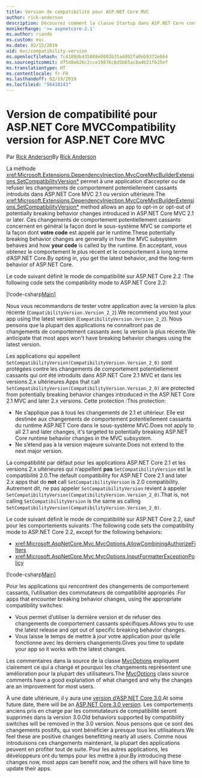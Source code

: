 ```yaml
---
title: Version de compatibilité pour ASP.NET Core MVC
author: rick-anderson
description: Découvrez comment la classe Startup dans ASP.NET Core configure des services et le pipeline de requête de l’application.
monikerRange: '>= aspnetcore-2.1'
ms.author: riande
ms.custom: mvc
ms.date: 02/15/2019
uid: mvc/compatibility-version
ms.openlocfilehash: 7c4189db435088e0803b35add82fa0eb9372e664
ms.sourcegitcommit: d75d8eb26c2cce19876c8d5b65ac8a4b21f625ef
ms.translationtype: HT
ms.contentlocale: fr-FR
ms.lasthandoff: 02/19/2019
ms.locfileid: "56410143"
---
```

# <a name="compatibility-version-for-aspnet-core-mvc"></a><span data-ttu-id="86617-103">Version de compatibilité pour ASP.NET Core MVC</span><span class="sxs-lookup"><span data-stu-id="86617-103">Compatibility version for ASP.NET Core MVC</span></span>

<span data-ttu-id="86617-104">Par [Rick Anderson](https://twitter.com/RickAndMSFT)</span><span class="sxs-lookup"><span data-stu-id="86617-104">By [Rick Anderson](https://twitter.com/RickAndMSFT)</span></span>

<span data-ttu-id="86617-105">La méthode <xref:Microsoft.Extensions.DependencyInjection.MvcCoreMvcBuilderExtensions.SetCompatibilityVersion*> permet à une application d’accepter ou de refuser les changements de comportement potentiellement cassants introduits dans ASP.NET Core MVC 2.1 ou version ultérieure.</span><span class="sxs-lookup"><span data-stu-id="86617-105">The <xref:Microsoft.Extensions.DependencyInjection.MvcCoreMvcBuilderExtensions.SetCompatibilityVersion*> method allows an app to opt-in or opt-out of potentially breaking behavior changes introduced in ASP.NET Core MVC 2.1 or later.</span></span> <span data-ttu-id="86617-106">Ces changements de comportement potentiellement cassants concernent en général la façon dont le sous-système MVC se comporte et la façon dont **votre code** est appelé par le runtime.</span><span class="sxs-lookup"><span data-stu-id="86617-106">These potentially breaking behavior changes are generally in how the MVC subsystem behaves and how **your code** is called by the runtime.</span></span> <span data-ttu-id="86617-107">En acceptant, vous obtenez le comportement le plus récent et le comportement à long terme d’ASP.NET Core.</span><span class="sxs-lookup"><span data-stu-id="86617-107">By opting in, you get the latest behavior, and the long-term behavior of ASP.NET Core.</span></span>

<span data-ttu-id="86617-108">Le code suivant définit le mode de compatibilité sur ASP.NET Core 2.2 :</span><span class="sxs-lookup"><span data-stu-id="86617-108">The following code sets the compatibility mode to ASP.NET Core 2.2:</span></span>

[!code-csharp[Main](compatibility-version/samples/2.x/CompatibilityVersionSample/Startup.cs?name=snippet1)]

<span data-ttu-id="86617-109">Nous vous recommandons de tester votre application avec la version la plus récente (`CompatibilityVersion.Version_2_2`).</span><span class="sxs-lookup"><span data-stu-id="86617-109">We recommend you test your app using the latest version (`CompatibilityVersion.Version_2_2`).</span></span> <span data-ttu-id="86617-110">Nous pensons que la plupart des applications ne connaîtront pas de changements de comportement cassants avec la version la plus récente.</span><span class="sxs-lookup"><span data-stu-id="86617-110">We anticipate that most apps won't have breaking behavior changes using the latest version.</span></span>

<span data-ttu-id="86617-111">Les applications qui appellent `SetCompatibilityVersion(CompatibilityVersion.Version_2_0)` sont protégées contre les changements de comportement potentiellement cassants qui ont été introduits dans ASP.NET Core 2.1 MVC et dans les versions 2.x ultérieures.</span><span class="sxs-lookup"><span data-stu-id="86617-111">Apps that call `SetCompatibilityVersion(CompatibilityVersion.Version_2_0)` are protected from potentially breaking behavior changes introduced in the ASP.NET Core 2.1 MVC and later 2.x versions.</span></span> <span data-ttu-id="86617-112">Cette protection :</span><span class="sxs-lookup"><span data-stu-id="86617-112">This protection:</span></span>

* <span data-ttu-id="86617-113">Ne s’applique pas à tous les changements de 2.1 et ultérieur. Elle est destinée aux changements de comportement potentiellement cassants du runtime ASP.NET Core dans le sous-système MVC.</span><span class="sxs-lookup"><span data-stu-id="86617-113">Does not apply to all 2.1 and later changes, it's targeted to potentially breaking ASP.NET Core runtime behavior changes in the MVC subsystem.</span></span>
* <span data-ttu-id="86617-114">Ne s’étend pas à la version majeure suivante.</span><span class="sxs-lookup"><span data-stu-id="86617-114">Does not extend to the next major version.</span></span>

<span data-ttu-id="86617-115">La compatibilité par défaut pour les applications ASP.NET Core 2.1 et les versions 2.x ultérieures qui n’appellent **pas** `SetCompatibilityVersion` est la compatibilité 2.0.</span><span class="sxs-lookup"><span data-stu-id="86617-115">The default compatibility for ASP.NET Core 2.1 and later 2.x apps that do **not** call `SetCompatibilityVersion` is 2.0 compatibility.</span></span> <span data-ttu-id="86617-116">Autrement dit, ne pas appeler `SetCompatibilityVersion` revient à appeler `SetCompatibilityVersion(CompatibilityVersion.Version_2_0)`.</span><span class="sxs-lookup"><span data-stu-id="86617-116">That is, not calling `SetCompatibilityVersion` is the same as calling `SetCompatibilityVersion(CompatibilityVersion.Version_2_0)`.</span></span>

<span data-ttu-id="86617-117">Le code suivant définit le mode de compatibilité sur ASP.NET Core 2.2, sauf pour les comportements suivants :</span><span class="sxs-lookup"><span data-stu-id="86617-117">The following code sets the compatibility mode to ASP.NET Core 2.2, except for the following behaviors:</span></span>

* <xref:Microsoft.AspNetCore.Mvc.MvcOptions.AllowCombiningAuthorizeFilters>
* <xref:Microsoft.AspNetCore.Mvc.MvcOptions.InputFormatterExceptionPolicy>

[!code-csharp[Main](compatibility-version/samples/2.x/CompatibilityVersionSample/Startup2.cs?name=snippet1)]

<span data-ttu-id="86617-118">Pour les applications qui rencontrent des changements de comportement cassants, l’utilisation des commutateurs de compatibilité appropriés :</span><span class="sxs-lookup"><span data-stu-id="86617-118">For apps that encounter breaking behavior changes, using the appropriate compatibility switches:</span></span>

* <span data-ttu-id="86617-119">Vous permet d’utiliser la dernière version et de refuser des changements de comportement cassants spécifiques.</span><span class="sxs-lookup"><span data-stu-id="86617-119">Allows you to use the latest release and opt out of specific breaking behavior changes.</span></span>
* <span data-ttu-id="86617-120">Vous laisse le temps de mettre à jour votre application pour qu’elle fonctionne avec les derniers changements.</span><span class="sxs-lookup"><span data-stu-id="86617-120">Gives you time to update your app so it works with the latest changes.</span></span>

<span data-ttu-id="86617-121">Les commentaires dans la source de la classe [MvcOptions](https://github.com/aspnet/AspNetCore/blob/release/2.2/src/Mvc/Mvc.Core/src/MvcOptions.cs) expliquent clairement ce qui a changé et pourquoi les changements représentent une amélioration pour la plupart des utilisateurs.</span><span class="sxs-lookup"><span data-stu-id="86617-121">The [MvcOptions](https://github.com/aspnet/AspNetCore/blob/release/2.2/src/Mvc/Mvc.Core/src/MvcOptions.cs) class source comments have a good explanation of what changed and why the changes are an improvement for most users.</span></span>

<span data-ttu-id="86617-122">À une date ultérieure, il y aura une [version d’ASP.NET Core 3.0](https://github.com/aspnet/Home/wiki/Roadmap).</span><span class="sxs-lookup"><span data-stu-id="86617-122">At some future date, there will be an [ASP.NET Core 3.0 version](https://github.com/aspnet/Home/wiki/Roadmap).</span></span> <span data-ttu-id="86617-123">Les comportements anciens pris en charge par les commutateurs de compatibilité seront supprimés dans la version 3.0.</span><span class="sxs-lookup"><span data-stu-id="86617-123">Old behaviors supported by compatibility switches will be removed in the 3.0 version.</span></span> <span data-ttu-id="86617-124">Nous pensons que ce sont des changements positifs, qui vont bénéficier à presque tous les utilisateurs.</span><span class="sxs-lookup"><span data-stu-id="86617-124">We feel these are positive changes benefitting nearly all users.</span></span> <span data-ttu-id="86617-125">Comme nous introduisons ces changements maintenant, la plupart des applications peuvent en profiter tout de suite. Pour les autres applications, les développeurs ont du temps pour les mettre à jour.</span><span class="sxs-lookup"><span data-stu-id="86617-125">By introducing these changes now, most apps can benefit now, and the others will have time to update their apps.</span></span>
